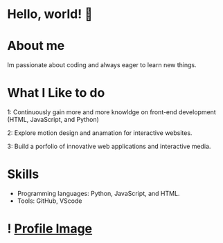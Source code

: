 # Hello, world! 👋

# About me 
Im passionate about coding and always eager to learn new things.

# What I Like to do 
1: Continuously gain more and more knowldge on front-end development (HTML, JavaScript, and Python)

2: Explore motion design and anamation for interactive websites.

3: Build a porfolio of innovative web applications and interactive media. 

# Skills 
- Programming languages: Python, JavaScript, and HTML.
- Tools: GitHub, VScode 


# ! [Profile Image](https://github.com/KaydenSmith17) 
